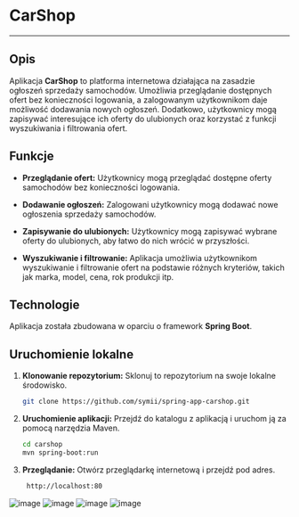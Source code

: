 # CarShop

---

## Opis

Aplikacja **CarShop** to platforma internetowa działająca na zasadzie ogłoszeń sprzedaży samochodów. Umożliwia przeglądanie dostępnych ofert bez konieczności logowania, a zalogowanym użytkownikom daje możliwość dodawania nowych ogłoszeń. Dodatkowo, użytkownicy mogą zapisywać interesujące ich oferty do ulubionych oraz korzystać z funkcji wyszukiwania i filtrowania ofert.

## Funkcje

- **Przeglądanie ofert:** Użytkownicy mogą przeglądać dostępne oferty samochodów bez konieczności logowania.
  
- **Dodawanie ogłoszeń:** Zalogowani użytkownicy mogą dodawać nowe ogłoszenia sprzedaży samochodów.

- **Zapisywanie do ulubionych:** Użytkownicy mogą zapisywać wybrane oferty do ulubionych, aby łatwo do nich wrócić w przyszłości.

- **Wyszukiwanie i filtrowanie:** Aplikacja umożliwia użytkownikom wyszukiwanie i filtrowanie ofert na podstawie różnych kryteriów, takich jak marka, model, cena, rok produkcji itp.

## Technologie

Aplikacja została zbudowana w oparciu o framework **Spring Boot**.

## Uruchomienie lokalne

1. **Klonowanie repozytorium:** Sklonuj to repozytorium na swoje lokalne środowisko.
   ```bash
   git clone https://github.com/symii/spring-app-carshop.git
2. **Uruchomienie aplikacji:** Przejdź do katalogu z aplikacją i uruchom ją za pomocą narzędzia Maven.
    ```bash
    cd carshop
    mvn spring-boot:run
3. **Przeglądanie:** Otwórz przeglądarkę internetową i przejdź pod adres.
    ```bash
     http://localhost:80
![image](https://github.com/Symii/spring-app-carshop/assets/46313859/710834ef-b62a-4243-b5b6-ec3483def4a6)
![image](https://github.com/Symii/spring-app-carshop/assets/46313859/197bfa75-8582-4bc0-bb5c-5c14d99bdd38)
![image](https://github.com/Symii/spring-app-carshop/assets/46313859/581738c4-b0f0-4b0c-84b8-c57df4a49b49)
![image](https://github.com/Symii/spring-app-carshop/assets/46313859/a0a75c67-7fc4-40f2-89c0-12d114721202)


